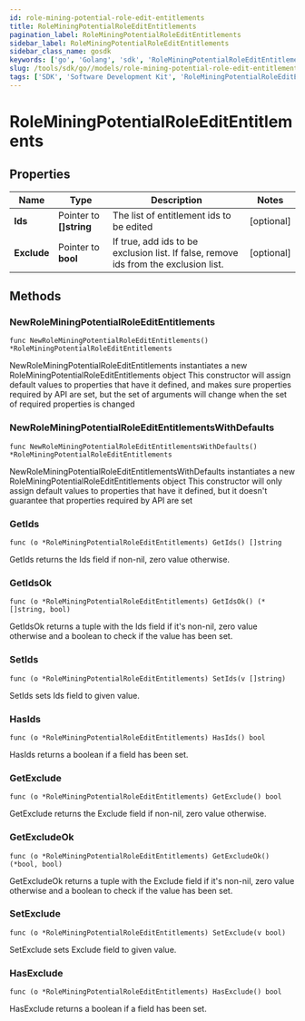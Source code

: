 ```yaml
---
id: role-mining-potential-role-edit-entitlements
title: RoleMiningPotentialRoleEditEntitlements
pagination_label: RoleMiningPotentialRoleEditEntitlements
sidebar_label: RoleMiningPotentialRoleEditEntitlements
sidebar_class_name: gosdk
keywords: ['go', 'Golang', 'sdk', 'RoleMiningPotentialRoleEditEntitlements', 'RoleMiningPotentialRoleEditEntitlements'] 
slug: /tools/sdk/go//models/role-mining-potential-role-edit-entitlements
tags: ['SDK', 'Software Development Kit', 'RoleMiningPotentialRoleEditEntitlements', 'RoleMiningPotentialRoleEditEntitlements']
---
```


# RoleMiningPotentialRoleEditEntitlements

## Properties

Name | Type | Description | Notes
------------ | ------------- | ------------- | -------------
**Ids** | Pointer to **[]string** | The list of entitlement ids to be edited | [optional] 
**Exclude** | Pointer to **bool** | If true, add ids to be exclusion list. If false, remove ids from the exclusion list. | [optional] 

## Methods

### NewRoleMiningPotentialRoleEditEntitlements

`func NewRoleMiningPotentialRoleEditEntitlements() *RoleMiningPotentialRoleEditEntitlements`

NewRoleMiningPotentialRoleEditEntitlements instantiates a new RoleMiningPotentialRoleEditEntitlements object
This constructor will assign default values to properties that have it defined,
and makes sure properties required by API are set, but the set of arguments
will change when the set of required properties is changed

### NewRoleMiningPotentialRoleEditEntitlementsWithDefaults

`func NewRoleMiningPotentialRoleEditEntitlementsWithDefaults() *RoleMiningPotentialRoleEditEntitlements`

NewRoleMiningPotentialRoleEditEntitlementsWithDefaults instantiates a new RoleMiningPotentialRoleEditEntitlements object
This constructor will only assign default values to properties that have it defined,
but it doesn't guarantee that properties required by API are set

### GetIds

`func (o *RoleMiningPotentialRoleEditEntitlements) GetIds() []string`

GetIds returns the Ids field if non-nil, zero value otherwise.

### GetIdsOk

`func (o *RoleMiningPotentialRoleEditEntitlements) GetIdsOk() (*[]string, bool)`

GetIdsOk returns a tuple with the Ids field if it's non-nil, zero value otherwise
and a boolean to check if the value has been set.

### SetIds

`func (o *RoleMiningPotentialRoleEditEntitlements) SetIds(v []string)`

SetIds sets Ids field to given value.

### HasIds

`func (o *RoleMiningPotentialRoleEditEntitlements) HasIds() bool`

HasIds returns a boolean if a field has been set.

### GetExclude

`func (o *RoleMiningPotentialRoleEditEntitlements) GetExclude() bool`

GetExclude returns the Exclude field if non-nil, zero value otherwise.

### GetExcludeOk

`func (o *RoleMiningPotentialRoleEditEntitlements) GetExcludeOk() (*bool, bool)`

GetExcludeOk returns a tuple with the Exclude field if it's non-nil, zero value otherwise
and a boolean to check if the value has been set.

### SetExclude

`func (o *RoleMiningPotentialRoleEditEntitlements) SetExclude(v bool)`

SetExclude sets Exclude field to given value.

### HasExclude

`func (o *RoleMiningPotentialRoleEditEntitlements) HasExclude() bool`

HasExclude returns a boolean if a field has been set.


